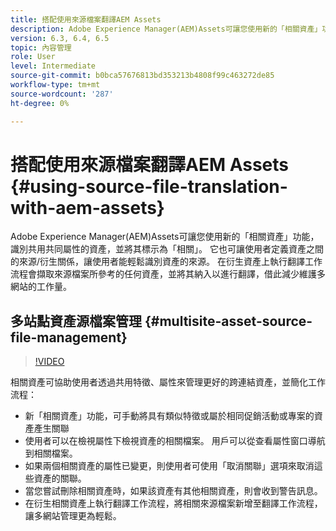 ```yaml
---
title: 搭配使用來源檔案翻譯AEM Assets
description: Adobe Experience Manager(AEM)Assets可讓您使用新的「相關資產」功能，識別共用共同屬性的資產，並將其標示為「相關」。 它也可讓使用者定義資產之間的來源/衍生關係，讓使用者能輕鬆識別資產的來源。 在衍生資產上執行翻譯工作流程會擷取來源檔案所參考的任何資產，並將其納入以進行翻譯，借此減少維護多網站的工作量。
version: 6.3, 6.4, 6.5
topic: 內容管理
role: User
level: Intermediate
source-git-commit: b0bca57676813bd353213b4808f99c463272de85
workflow-type: tm+mt
source-wordcount: '287'
ht-degree: 0%

---
```



# 搭配使用來源檔案翻譯AEM Assets {#using-source-file-translation-with-aem-assets}

Adobe Experience Manager(AEM)Assets可讓您使用新的「相關資產」功能，識別共用共同屬性的資產，並將其標示為「相關」。 它也可讓使用者定義資產之間的來源/衍生關係，讓使用者能輕鬆識別資產的來源。 在衍生資產上執行翻譯工作流程會擷取來源檔案所參考的任何資產，並將其納入以進行翻譯，借此減少維護多網站的工作量。

## 多站點資產源檔案管理 {#multisite-asset-source-file-management}

>[!VIDEO](https://video.tv.adobe.com/v/18331/?quality=9&learn=on)

相關資產可協助使用者透過共用特徵、屬性來管理更好的跨連結資產，並簡化工作流程：

* 新「相關資產」功能，可手動將具有類似特徵或屬於相同促銷活動或專案的資產產生關聯
* 使用者可以在檢視屬性下檢視資產的相關檔案。 用戶可以從查看屬性窗口導航到相關檔案。
* 如果兩個相關資產的屬性已變更，則使用者可使用「取消關聯」選項來取消這些資產的關聯。
* 當您嘗試刪除相關資產時，如果該資產有其他相關資產，則會收到警告訊息。
* 在衍生相關資產上執行翻譯工作流程，將相關來源檔案新增至翻譯工作流程，讓多網站管理更為輕鬆。